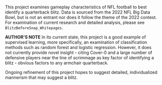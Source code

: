 This project examines gameplay characteristics of NFL football to best identify a quarterback blitz. Data is sourced from the 2022 NFL Big Data Bowl, but is not an entrant nor does it follow the theme of the 2022 contest. For examination of current research and detailed analysis, please see `BlitzBeforeSnap_Whitepages`. 

**AUTHOR'S NOTE** In its current state, this project is a good example of supervised learning, more specifically, an examination of classification methods such as random forest and logistic regression. However, it does not currently provide novel insight - citing Cover-0 and a large number of defensive players near the line of scrimmage as key factor of identifying a blitz - obvious factors to any armchair quarterback. 

Ongoing refinement of this project hopes to suggest detailed, individualized mannerism that may suggest a blitz. 
